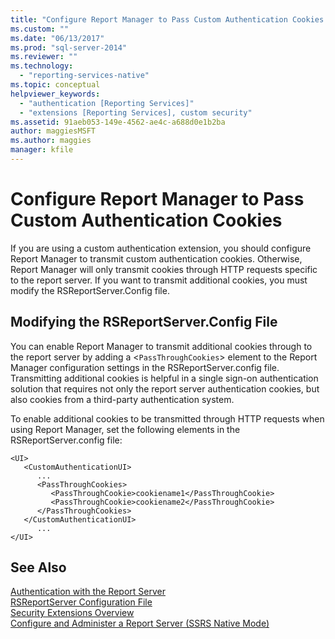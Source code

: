 ```yaml
---
title: "Configure Report Manager to Pass Custom Authentication Cookies | Microsoft Docs"
ms.custom: ""
ms.date: "06/13/2017"
ms.prod: "sql-server-2014"
ms.reviewer: ""
ms.technology: 
  - "reporting-services-native"
ms.topic: conceptual
helpviewer_keywords: 
  - "authentication [Reporting Services]"
  - "extensions [Reporting Services], custom security"
ms.assetid: 91aeb053-149e-4562-ae4c-a688d0e1b2ba
author: maggiesMSFT
ms.author: maggies
manager: kfile
---
```

# Configure Report Manager to Pass Custom Authentication Cookies
  If you are using a custom authentication extension, you should configure Report Manager to transmit custom authentication cookies. Otherwise, Report Manager will only transmit cookies through HTTP requests specific to the report server. If you want to transmit additional cookies, you must modify the RSReportServer.Config file.  
  
## Modifying the RSReportServer.Config File  
 You can enable Report Manager to transmit additional cookies through to the report server by adding a <`PassThroughCookies`> element to the Report Manager configuration settings in the RSReportServer.config file. Transmitting additional cookies is helpful in a single sign-on authentication solution that requires not only the report server authentication cookies, but also cookies from a third-party authentication system.  
  
 To enable additional cookies to be transmitted through HTTP requests when using Report Manager, set the following elements in the RSReportServer.config file:  
  
```  
<UI>  
   <CustomAuthenticationUI>  
      ...  
      <PassThroughCookies>  
         <PassThroughCookie>cookiename1</PassThroughCookie>  
         <PassThroughCookie>cookiename2</PassThroughCookie>  
      </PassThroughCookies>  
   </CustomAuthenticationUI>  
      ...  
</UI>  
```  
  
## See Also  
 [Authentication with the Report Server](authentication-with-the-report-server.md)   
 [RSReportServer Configuration File](../report-server/rsreportserver-config-configuration-file.md)   
 [Security Extensions Overview](../extensions/security-extension/security-extensions-overview.md)   
 [Configure and Administer a Report Server &#40;SSRS Native Mode&#41;](../report-server/configure-and-administer-a-report-server-ssrs-native-mode.md)  
  
  

